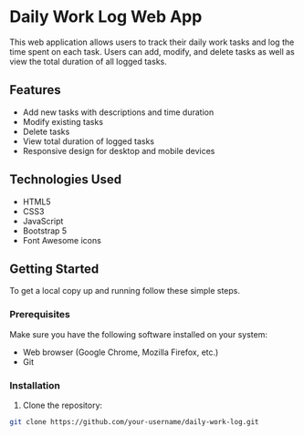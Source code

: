 # Daily Work Log Web App

This web application allows users to track their daily work tasks and log the time spent on each task. Users can add, modify, and delete tasks as well as view the total duration of all logged tasks.

## Features

- Add new tasks with descriptions and time duration
- Modify existing tasks
- Delete tasks
- View total duration of logged tasks
- Responsive design for desktop and mobile devices

## Technologies Used

- HTML5
- CSS3
- JavaScript
- Bootstrap 5
- Font Awesome icons

## Getting Started

To get a local copy up and running follow these simple steps.

### Prerequisites

Make sure you have the following software installed on your system:

- Web browser (Google Chrome, Mozilla Firefox, etc.)
- Git

### Installation

1. Clone the repository:

```bash
git clone https://github.com/your-username/daily-work-log.git
